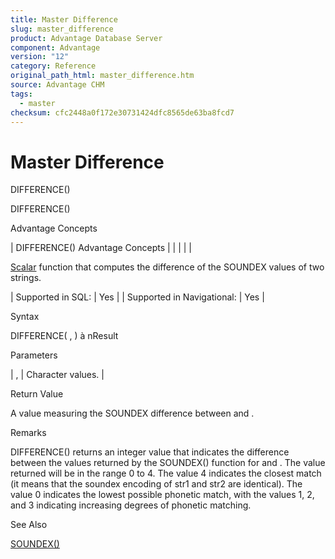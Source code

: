 ```yaml
---
title: Master Difference
slug: master_difference
product: Advantage Database Server
component: Advantage
version: "12"
category: Reference
original_path_html: master_difference.htm
source: Advantage CHM
tags:
  - master
checksum: cfc2448a0f172e30731424dfc8565de63ba8fcd7
---
```


# Master Difference

DIFFERENCE()

DIFFERENCE()

Advantage Concepts

| DIFFERENCE()  Advantage Concepts |  |  |  |  |

[Scalar](master_supported_scalar_functions.md) function that computes the difference of the SOUNDEX values of two strings.

| Supported in SQL: | Yes |
| Supported in Navigational: | Yes |

Syntax

DIFFERENCE( <cStr1>, <cStr2> ) à nResult

Parameters

| <cStr1>, <cStr2> | Character values. |

Return Value

A value measuring the SOUNDEX difference between <cStr1> and <cStr2>.

Remarks

DIFFERENCE() returns an integer value that indicates the difference between the values returned by the SOUNDEX() function for <cStr1> and <cStr2>. The value returned will be in the range 0 to 4. The value 4 indicates the closest match (it means that the soundex encoding of str1 and str2 are identical). The value 0 indicates the lowest possible phonetic match, with the values 1, 2, and 3 indicating increasing degrees of phonetic matching.

See Also

[SOUNDEX()](master_soundex.md)
